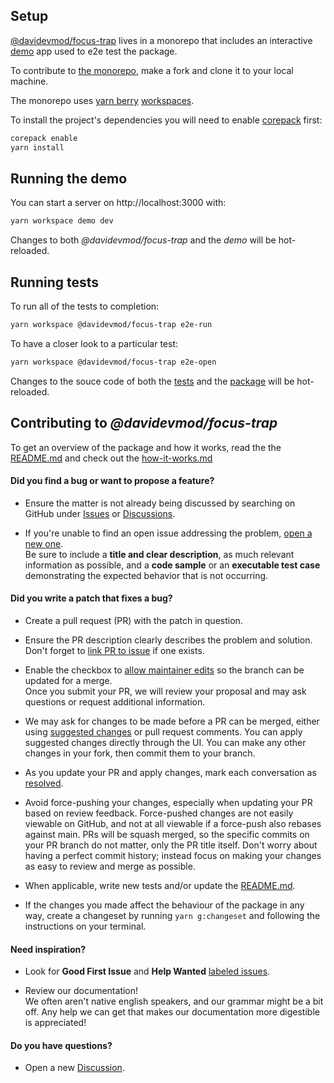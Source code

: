 ## Setup

[@davidevmod/focus-trap](https://github.com/DaviDevMod/focus-trap/tree/main/packages/focus-trap) lives in a monorepo that includes an interactive [demo](https://github.com/DaviDevMod/focus-trap/tree/main/apps/demo) app used to e2e test the package.

To contribute to [the monorepo](https://github.com/DaviDevMod/focus-trap), make a fork and clone it to your local machine.

The monorepo uses [yarn berry](https://github.com/yarnpkg/berry) [workspaces](https://yarnpkg.com/features/workspaces).

To install the project's dependencies you will need to enable [corepack](https://yarnpkg.com/getting-started/install) first:

```bash
corepack enable
yarn install
```

## Running the demo

You can start a server on http://localhost:3000 with:

```bash
yarn workspace demo dev
```

Changes to both _@davidevmod/focus-trap_ and the _demo_ will be hot-reloaded.

## Running tests

To run all of the tests to completion:

```bash
yarn workspace @davidevmod/focus-trap e2e-run
```

To have a closer look to a particular test:

```bash
yarn workspace @davidevmod/focus-trap e2e-open
```

Changes to the souce code of both the [tests](https://github.com/DaviDevMod/focus-trap/tree/main/packages/focus-trap/cypress) and the [package](https://github.com/DaviDevMod/focus-trap/tree/main/packages/focus-trap/src) will be hot-reloaded.

## Contributing to _@davidevmod/focus-trap_

To get an overview of the package and how it works, read the the [README.md](https://github.com/DaviDevMod/focus-trap/blob/main/packages/focus-trap/README.md) and check out the [how-it-works.md](https://github.com/DaviDevMod/focus-trap/blob/main/packages/focus-trap/how-it-works.md)

#### Did you find a bug or want to propose a feature?

- Ensure the matter is not already being discussed by searching on GitHub under [Issues](https://github.com/DaviDevMod/focus-trap/issues) or [Discussions](https://github.com/DaviDevMod/focus-trap/discussions).

- If you're unable to find an open issue addressing the problem, [open a new one](https://github.com/DaviDevMod/focus-trap/issues/new).  
  Be sure to include a **title and clear description**, as much relevant information as possible, and a **code sample** or an **executable test case** demonstrating the expected behavior that is not occurring.

#### Did you write a patch that fixes a bug?

- Create a pull request (PR) with the patch in question.

- Ensure the PR description clearly describes the problem and solution.  
  Don't forget to [link PR to issue](https://docs.github.com/en/issues/tracking-your-work-with-issues/linking-a-pull-request-to-an-issue) if one exists.

- Enable the checkbox to [allow maintainer edits](https://docs.github.com/en/github/collaborating-with-issues-and-pull-requests/allowing-changes-to-a-pull-request-branch-created-from-a-fork) so the branch can be updated for a merge.  
  Once you submit your PR, we will review your proposal and may ask questions or request additional information.

- We may ask for changes to be made before a PR can be merged, either using [suggested changes](https://docs.github.com/en/github/collaborating-with-issues-and-pull-requests/incorporating-feedback-in-your-pull-request) or pull request comments. You can apply suggested changes directly through the UI. You can make any other changes in your fork, then commit them to your branch.

- As you update your PR and apply changes, mark each conversation as [resolved](https://docs.github.com/en/github/collaborating-with-issues-and-pull-requests/commenting-on-a-pull-request#resolving-conversations).

- Avoid force-pushing your changes, especially when updating your PR based on review feedback. Force-pushed changes are not easily viewable on GitHub, and not at all viewable if a force-push also rebases against main. PRs will be squash merged, so the specific commits on your PR branch do not matter, only the PR title itself. Don't worry about having a perfect commit history; instead focus on making your changes as easy to review and merge as possible.

- When applicable, write new tests and/or update the [README.md](https://github.com/DaviDevMod/focus-trap/blob/main/packages/focus-trap/README.md).

- If the changes you made affect the behaviour of the package in any way, create a changeset by running `yarn g:changeset` and following the instructions on your terminal.

#### Need inspiration?

- Look for **Good First Issue** and **Help Wanted** [labeled issues](https://github.com/DaviDevMod/focus-trap/labels).

- Review our documentation!  
  We often aren't native english speakers, and our grammar might be a bit off. Any help we can get that makes our documentation more digestible is appreciated!

#### Do you have questions?

- Open a new [Discussion](https://github.com/DaviDevMod/focus-trap/discussions/new/choose).
